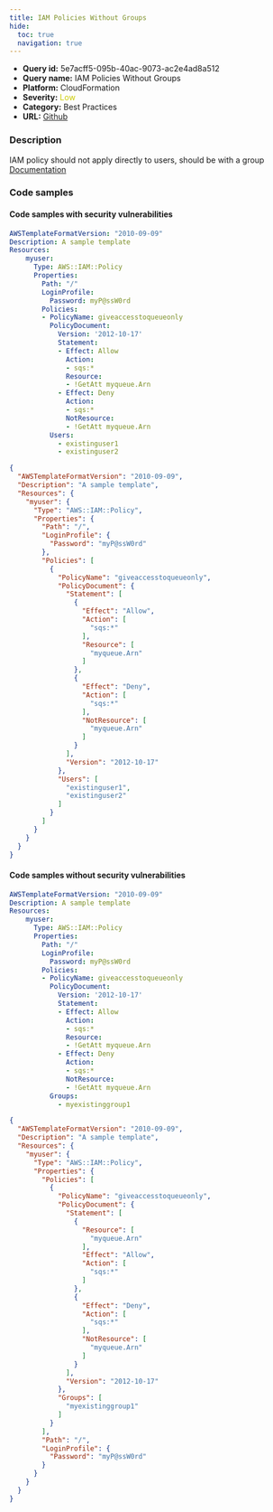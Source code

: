 ```yaml
---
title: IAM Policies Without Groups
hide:
  toc: true
  navigation: true
---
```


<style>
  .highlight .hll {
    background-color: #ff171742;
  }
  .md-content {
    max-width: 1100px;
    margin: 0 auto;
  }
</style>

-   **Query id:** 5e7acff5-095b-40ac-9073-ac2e4ad8a512
-   **Query name:** IAM Policies Without Groups
-   **Platform:** CloudFormation
-   **Severity:** <span style="color:#CC0">Low</span>
-   **Category:** Best Practices
-   **URL:** [Github](https://github.com/Checkmarx/kics/tree/master/assets/queries/cloudFormation/aws/iam_policies_without_groups)

### Description
IAM policy should not apply directly to users, should be with a group<br>
[Documentation](https://docs.aws.amazon.com/AWSCloudFormation/latest/UserGuide/quickref-iam.html#scenario-iam-policy)

### Code samples
#### Code samples with security vulnerabilities
```yaml title="Positive test num. 1 - yaml file" hl_lines="25"
AWSTemplateFormatVersion: "2010-09-09"
Description: A sample template
Resources:
    myuser:
      Type: AWS::IAM::Policy
      Properties:
        Path: "/"
        LoginProfile:
          Password: myP@ssW0rd
        Policies:
        - PolicyName: giveaccesstoqueueonly
          PolicyDocument:
            Version: '2012-10-17'
            Statement:
            - Effect: Allow
              Action:
              - sqs:*
              Resource:
              - !GetAtt myqueue.Arn
            - Effect: Deny
              Action:
              - sqs:*
              NotResource:
              - !GetAtt myqueue.Arn
          Users:
            - existinguser1
            - existinguser2
```
```json title="Positive test num. 2 - json file" hl_lines="38"
{
  "AWSTemplateFormatVersion": "2010-09-09",
  "Description": "A sample template",
  "Resources": {
    "myuser": {
      "Type": "AWS::IAM::Policy",
      "Properties": {
        "Path": "/",
        "LoginProfile": {
          "Password": "myP@ssW0rd"
        },
        "Policies": [
          {
            "PolicyName": "giveaccesstoqueueonly",
            "PolicyDocument": {
              "Statement": [
                {
                  "Effect": "Allow",
                  "Action": [
                    "sqs:*"
                  ],
                  "Resource": [
                    "myqueue.Arn"
                  ]
                },
                {
                  "Effect": "Deny",
                  "Action": [
                    "sqs:*"
                  ],
                  "NotResource": [
                    "myqueue.Arn"
                  ]
                }
              ],
              "Version": "2012-10-17"
            },
            "Users": [
              "existinguser1",
              "existinguser2"
            ]
          }
        ]
      }
    }
  }
}

```


#### Code samples without security vulnerabilities
```yaml title="Negative test num. 1 - yaml file"
AWSTemplateFormatVersion: "2010-09-09"
Description: A sample template
Resources:
    myuser:
      Type: AWS::IAM::Policy
      Properties:
        Path: "/"
        LoginProfile:
          Password: myP@ssW0rd
        Policies:
        - PolicyName: giveaccesstoqueueonly
          PolicyDocument:
            Version: '2012-10-17'
            Statement:
            - Effect: Allow
              Action:
              - sqs:*
              Resource:
              - !GetAtt myqueue.Arn
            - Effect: Deny
              Action:
              - sqs:*
              NotResource:
              - !GetAtt myqueue.Arn
          Groups:
            - myexistinggroup1
```
```json title="Negative test num. 2 - json file"
{
  "AWSTemplateFormatVersion": "2010-09-09",
  "Description": "A sample template",
  "Resources": {
    "myuser": {
      "Type": "AWS::IAM::Policy",
      "Properties": {
        "Policies": [
          {
            "PolicyName": "giveaccesstoqueueonly",
            "PolicyDocument": {
              "Statement": [
                {
                  "Resource": [
                    "myqueue.Arn"
                  ],
                  "Effect": "Allow",
                  "Action": [
                    "sqs:*"
                  ]
                },
                {
                  "Effect": "Deny",
                  "Action": [
                    "sqs:*"
                  ],
                  "NotResource": [
                    "myqueue.Arn"
                  ]
                }
              ],
              "Version": "2012-10-17"
            },
            "Groups": [
              "myexistinggroup1"
            ]
          }
        ],
        "Path": "/",
        "LoginProfile": {
          "Password": "myP@ssW0rd"
        }
      }
    }
  }
}

```

